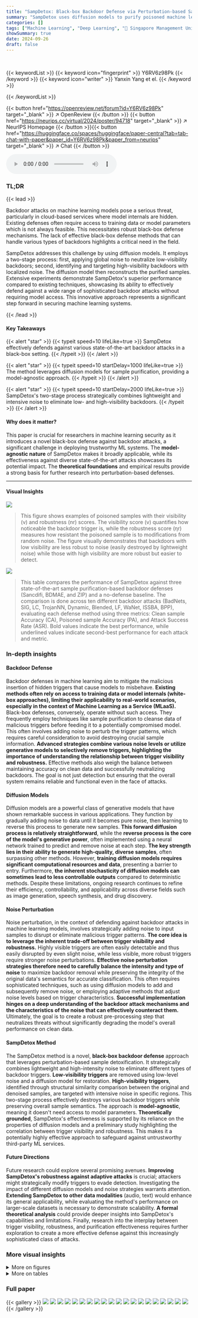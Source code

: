 ```yaml
---
title: "SampDetox: Black-box Backdoor Defense via Perturbation-based Sample Detoxification"
summary: "SampDetox uses diffusion models to purify poisoned machine learning samples by strategically adding noise to eliminate backdoors without compromising data integrity."
categories: []
tags: ["Machine Learning", "Deep Learning", "🏢 Singapore Management University",]
showSummary: true
date: 2024-09-26
draft: false
---
```


<br>

{{< keywordList >}}
{{< keyword icon="fingerprint" >}} Y6RV6z98Pk {{< /keyword >}}
{{< keyword icon="writer" >}} Yanxin Yang et el. {{< /keyword >}}
 
{{< /keywordList >}}

{{< button href="https://openreview.net/forum?id=Y6RV6z98Pk" target="_blank" >}}
↗ OpenReview
{{< /button >}}
{{< button href="https://neurips.cc/virtual/2024/poster/94718" target="_blank" >}}
↗ NeurIPS Homepage
{{< /button >}}{{< button href="https://huggingface.co/spaces/huggingface/paper-central?tab=tab-chat-with-paper&paper_id=Y6RV6z98Pk&paper_from=neurips" target="_blank" >}}
↗ Chat
{{< /button >}}



<audio controls>
    <source src="https://ai-paper-reviewer.com/Y6RV6z98Pk/podcast.wav" type="audio/wav">
    Your browser does not support the audio element.
</audio>


### TL;DR


{{< lead >}}

Backdoor attacks on machine learning models pose a serious threat, particularly in cloud-based services where model internals are hidden.  Existing defenses often require access to training data or model parameters which is not always feasible. This necessitates robust black-box defense mechanisms. The lack of effective black-box defense methods that can handle various types of backdoors highlights a critical need in the field.

SampDetox addresses this challenge by using diffusion models. It employs a two-stage process: first, applying global noise to neutralize low-visibility backdoors; second, identifying and targeting high-visibility backdoors with localized noise.  The diffusion model then reconstructs the purified samples.  Extensive experiments demonstrate SampDetox's superior performance compared to existing techniques, showcasing its ability to effectively defend against a wide range of sophisticated backdoor attacks without requiring model access. This innovative approach represents a significant step forward in securing machine learning systems.

{{< /lead >}}


#### Key Takeaways

{{< alert "star" >}}
{{< typeit speed=10 lifeLike=true >}} SampDetox effectively defends against various state-of-the-art backdoor attacks in a black-box setting. {{< /typeit >}}
{{< /alert >}}

{{< alert "star" >}}
{{< typeit speed=10 startDelay=1000 lifeLike=true >}} The method leverages diffusion models for sample purification, providing a model-agnostic approach. {{< /typeit >}}
{{< /alert >}}

{{< alert "star" >}}
{{< typeit speed=10 startDelay=2000 lifeLike=true >}} SampDetox's two-stage process strategically combines lightweight and intensive noise to eliminate low- and high-visibility backdoors. {{< /typeit >}}
{{< /alert >}}

#### Why does it matter?
This paper is crucial for researchers in machine learning security as it introduces a novel black-box defense against backdoor attacks, a significant challenge in deploying trustworthy ML systems.  The **model-agnostic nature** of SampDetox makes it broadly applicable, while its effectiveness against diverse state-of-the-art attacks showcases its potential impact.  The **theoretical foundations** and empirical results provide a strong basis for further research into perturbation-based defenses.

------
#### Visual Insights



![](https://ai-paper-reviewer.com/Y6RV6z98Pk/figures_3_1.jpg)

> This figure shows examples of poisoned samples with their visibility (v) and robustness (nr) scores.  The visibility score (v) quantifies how noticeable the backdoor trigger is, while the robustness score (ηr) measures how resistant the poisoned sample is to modifications from random noise. The figure visually demonstrates that backdoors with low visibility are less robust to noise (easily destroyed by lightweight noise) while those with high visibility are more robust but easier to detect.





![](https://ai-paper-reviewer.com/Y6RV6z98Pk/tables_7_1.jpg)

> This table compares the performance of SampDetox against three state-of-the-art sample purification-based backdoor defenses (Sancdifi, BDMAE, and ZIP) and a no-defense baseline.  The comparison is done across ten different backdoor attacks (BadNets, SIG, LC, TrojanNN, Dynamic, Blended, LF, WaNet, ISSBA, BPP), evaluating each defense method using three metrics: Clean sample Accuracy (CA), Poisoned sample Accuracy (PA), and Attack Success Rate (ASR). Bold values indicate the best performance, while underlined values indicate second-best performance for each attack and metric.





### In-depth insights


#### Backdoor Defense
Backdoor defenses in machine learning aim to mitigate the malicious insertion of hidden triggers that cause models to misbehave.  **Existing methods often rely on access to training data or model internals (white-box approaches), limiting their applicability to real-world scenarios, especially in the context of Machine Learning as a Service (MLaaS).**  Black-box defenses, conversely, operate without such access.  They frequently employ techniques like sample purification to cleanse data of malicious triggers before feeding it to a potentially compromised model.  This often involves adding noise to perturb the trigger patterns, which requires careful consideration to avoid destroying crucial sample information. **Advanced strategies combine various noise levels or utilize generative models to selectively remove triggers, highlighting the importance of understanding the relationship between trigger visibility and robustness.**  Effective methods also weigh the balance between maintaining accuracy on clean data and successfully neutralizing backdoors.  The goal is not just detection but ensuring that the overall system remains reliable and functional even in the face of attacks.

#### Diffusion Models
Diffusion models are a powerful class of generative models that have shown remarkable success in various applications.  They function by gradually adding noise to data until it becomes pure noise, then learning to reverse this process to generate new samples. **This forward diffusion process is relatively straightforward**, while the **reverse process is the core of the model's generative power**, often implemented using a neural network trained to predict and remove noise at each step.  **The key strength lies in their ability to generate high-quality, diverse samples**, often surpassing other methods. However, **training diffusion models requires significant computational resources and data**, presenting a barrier to entry.  Furthermore, **the inherent stochasticity of diffusion models can sometimes lead to less controllable outputs** compared to deterministic methods.  Despite these limitations, ongoing research continues to refine their efficiency, controllability, and applicability across diverse fields such as image generation, speech synthesis, and drug discovery.

#### Noise Perturbation
Noise perturbation, in the context of defending against backdoor attacks in machine learning models, involves strategically adding noise to input samples to disrupt or eliminate malicious trigger patterns.  **The core idea is to leverage the inherent trade-off between trigger visibility and robustness.**  Highly visible triggers are often easily detectable and thus easily disrupted by even slight noise, while less visible, more robust triggers require stronger noise perturbations.  **Effective noise perturbation strategies therefore need to carefully balance the intensity and type of noise** to maximize backdoor removal while preserving the integrity of the original data's semantics for accurate classification.  This often requires sophisticated techniques, such as using diffusion models to add and subsequently remove noise, or employing adaptive methods that adjust noise levels based on trigger characteristics.  **Successful implementation hinges on a deep understanding of the backdoor attack mechanisms and the characteristics of the noise that can effectively counteract them.** Ultimately, the goal is to create a robust pre-processing step that neutralizes threats without significantly degrading the model's overall performance on clean data.

#### SampDetox Method
The SampDetox method is a novel, **black-box backdoor defense** approach that leverages perturbation-based sample detoxification.  It strategically combines lightweight and high-intensity noise to eliminate different types of backdoor triggers.  **Low-visibility triggers** are removed using low-level noise and a diffusion model for restoration.  **High-visibility triggers**, identified through structural similarity comparison between the original and denoised samples, are targeted with intensive noise in specific regions. This two-stage process effectively destroys various backdoor triggers while preserving overall sample semantics. The approach is **model-agnostic**, meaning it doesn't need access to model parameters.  **Theoretically grounded**, SampDetox's effectiveness is supported by its reliance on the properties of diffusion models and a preliminary study highlighting the correlation between trigger visibility and robustness.  This makes it a potentially highly effective approach to safeguard against untrustworthy third-party ML services.

#### Future Directions
Future research could explore several promising avenues. **Improving SampDetox's robustness against adaptive attacks** is crucial; attackers might strategically modify triggers to evade detection.  Investigating the impact of different diffusion models and noise strategies warrants attention.  **Extending SampDetox to other data modalities** (audio, text) would enhance its general applicability, while evaluating the method's performance on larger-scale datasets is necessary to demonstrate scalability.  **A formal theoretical analysis** could provide deeper insights into SampDetox's capabilities and limitations. Finally, research into the interplay between trigger visibility, robustness, and purification effectiveness requires further exploration to create a more effective defense against this increasingly sophisticated class of attacks.


### More visual insights

<details>
<summary>More on figures
</summary>


![](https://ai-paper-reviewer.com/Y6RV6z98Pk/figures_4_1.jpg)

> The figure illustrates the SampDetox approach, a two-stage process for purifying poisoned samples. Stage 1 (Global Detoxification) involves adding noise globally to the poisoned samples to eliminate low-visibility backdoors and then using a diffusion model to restore the samples. Stage 2 (Local Detoxification) involves comparing the restored samples to the original clean samples to identify the locations of high-visibility backdoors.  Targeted noise is then applied to these areas, followed by denoising with the diffusion model. The output is a detoxified sample.


![](https://ai-paper-reviewer.com/Y6RV6z98Pk/figures_7_1.jpg)

> This figure shows the results of applying SampDetox to ten different backdoor attacks.  The top row displays a clean sample alongside its poisoned versions created by each of the ten attacks. The middle row visualizes the triggers identified by the SampDetox algorithm during its second stage (local detoxification).  The bottom row presents the corresponding detoxified samples produced by SampDetox after both stages of processing.


![](https://ai-paper-reviewer.com/Y6RV6z98Pk/figures_9_1.jpg)

> This figure shows the framework and workflow of the SampDetox approach.  It illustrates a two-stage process: Stage 1 (Global Detoxification) applies noise to the entire sample to remove low-visibility backdoors. Stage 2 (Local Detoxification) uses pixel-wise comparison with the original sample to identify high-visibility triggers and then selectively applies noise to those areas. Diffusion models are used in both stages to reconstruct clean samples after noise application.


![](https://ai-paper-reviewer.com/Y6RV6z98Pk/figures_22_1.jpg)

> This figure shows 30 examples of poisoned images from the CIFAR-10 dataset, each with its corresponding visibility score (v) and robustness score (nr). These scores are calculated using the metrics defined in Section 3.1 of the paper.  The visibility score (v) represents how easily the backdoor trigger is detectable in the image, while the robustness score (nr) indicates how resistant the poisoned sample is to noise or modifications. This figure visually demonstrates the correlation observed between trigger visibility and sample robustness, which is a key finding of the preliminary study presented in Section 3 of the paper.


</details>




<details>
<summary>More on tables
</summary>


![](https://ai-paper-reviewer.com/Y6RV6z98Pk/tables_8_1.jpg)
> This table compares the performance of SampDetox against three state-of-the-art sample purification-based backdoor defenses (Sancdifi, BDMAE, and ZIP) and without any defense.  The comparison is done across ten different backdoor attacks (BadNets, SIG, LC, TrojanNN, Dynamic, Blended, LF, WaNet, ISSBA, and BPP). For each attack, the table shows the Clean Accuracy (CA), Poisoned Accuracy (PA), and Attack Success Rate (ASR) for each defense method.  Bold and underlined values highlight the best and second-best performance for each metric and each attack.

![](https://ai-paper-reviewer.com/Y6RV6z98Pk/tables_8_2.jpg)
> This table compares the performance of SampDetox against three other state-of-the-art sample purification-based backdoor defense methods (Sancdifi, BDMAE, and ZIP) across ten different backdoor attacks.  The table shows the Clean Accuracy (CA), Poisoned Accuracy (PA), and Attack Success Rate (ASR) for each defense method under each attack.  Bold values indicate the best performance, while underlined values indicate the second-best performance for each metric under each attack.  This allows for a direct comparison of the effectiveness of SampDetox against existing methods across a variety of attack scenarios.

![](https://ai-paper-reviewer.com/Y6RV6z98Pk/tables_16_1.jpg)
> This table compares the performance of SampDetox against three state-of-the-art sample purification-based backdoor defenses: Sancdifi, BDMAE, and ZIP.  The comparison is done across ten different backdoor attacks, evaluating three key metrics for each: Clean sample Accuracy (CA), Poisoned sample Accuracy (PA), and Attack Success Rate (ASR).  Bold and underlined values highlight the best and second-best results for each metric and attack.

![](https://ai-paper-reviewer.com/Y6RV6z98Pk/tables_17_1.jpg)
> This table compares the performance of SampDetox against three state-of-the-art sample purification-based backdoor defenses (Sancdifi, BDMAE, and ZIP) and without any defense.  The comparison is performed across ten different backdoor attacks (BadNets, SIG, LC, TrojanNN, Dynamic, Blended, LF, WaNet, ISSBA, and BPP). For each attack and defense method, the table shows the Clean Accuracy (CA), Poisoned Accuracy (PA), and Attack Success Rate (ASR).  Bold and underlined values highlight the best and second-best performance for each metric within each attack type.

![](https://ai-paper-reviewer.com/Y6RV6z98Pk/tables_17_2.jpg)
> This table compares the performance of SampDetox against three state-of-the-art sample purification-based backdoor defenses (Sancdifi, BDMAE, and ZIP) and a no-defense baseline.  The comparison is made across ten different backdoor attacks (BadNets, SIG, LC, TrojanNN, Dynamic, Blended, LF, WaNet, ISSBA, and BPP). For each attack and defense method, the Clean Accuracy (CA), Poisoned Accuracy (PA), and Attack Success Rate (ASR) are reported. Bold values indicate the best performance for a given metric, and underlined values show the second-best performance.

![](https://ai-paper-reviewer.com/Y6RV6z98Pk/tables_17_3.jpg)
> This table compares the performance of SampDetox against three state-of-the-art sample purification-based backdoor defenses (Sancdifi, BDMAE, and ZIP) and a no-defense baseline.  The results are shown for ten different backdoor attacks (BadNets, SIG, LC, TrojanNN, Dynamic, Blended, LF, WaNet, ISSBA, BPP) across three metrics: Clean Accuracy (CA), Poisoned Accuracy (PA), and Attack Success Rate (ASR).  Bold and underlined values indicate the best and second-best performance for each metric and attack, respectively. The table highlights SampDetox's superior performance, particularly in achieving high Clean Accuracy while maintaining high Poisoned Accuracy and significantly lowering the Attack Success Rate.

![](https://ai-paper-reviewer.com/Y6RV6z98Pk/tables_18_1.jpg)
> This table compares the performance of SampDetox against three state-of-the-art sample purification-based backdoor defenses (Sancdifi, BDMAE, and ZIP) and a no-defense baseline.  The comparison is done across ten different backdoor attacks, evaluating each method's Clean Accuracy (CA), Poisoned sample Accuracy (PA), and Attack Success Rate (ASR).  Bold and underlined values indicate the best and second-best performance for each metric, respectively, across the ten attacks.

![](https://ai-paper-reviewer.com/Y6RV6z98Pk/tables_18_2.jpg)
> This table compares the performance of SampDetox against three state-of-the-art sample purification-based backdoor defenses (Sancdifi, BDMAE, and ZIP) and a no-defense baseline.  The comparison is performed across ten different backdoor attacks (BadNets, SIG, LC, TrojanNN, Dynamic, Blended, LF, WaNet, ISSBA, and BPP), each evaluated using Clean Accuracy (CA), Poisoned sample Accuracy (PA), and Attack Success Rate (ASR). Bold values indicate the best performance for each metric across all defense methods, while underlined values indicate the second-best. The table allows for a comprehensive comparison of the effectiveness of different defense strategies.

![](https://ai-paper-reviewer.com/Y6RV6z98Pk/tables_19_1.jpg)
> This table presents the results of the SampDetox approach tested with four different diffusion models on a subset of the MS-Celeb-1M dataset.  The models tested include one trained on a subset of MS-Celeb-1M, one trained on a different subset of the same dataset, one trained on ImageNet, and a fourth model that is fine-tuned from the ImageNet model using a subset of MS-Celeb-1M.  The performance metrics (CA, PA, ASR) are shown for two attack types: BadNets (visible) and WaNet (invisible), demonstrating how SampDetox performs with diffusion models trained on different distributions.

![](https://ai-paper-reviewer.com/Y6RV6z98Pk/tables_19_2.jpg)
> This table compares the performance of SampDetox against three state-of-the-art sample purification-based backdoor defenses (Sancdifi, BDMAE, and ZIP) and without any defense for ten different backdoor attacks.  The table shows Clean sample Accuracy (CA), Poisoned sample Accuracy (PA), and Attack Success Rate (ASR) for each method and attack.  Bold and underlined values indicate the best and second-best results, respectively, offering a clear performance comparison across various defense strategies and attack types.

![](https://ai-paper-reviewer.com/Y6RV6z98Pk/tables_19_3.jpg)
> This table compares the performance of SampDetox against three state-of-the-art sample purification-based backdoor defenses: Sancdifi, BDMAE, and ZIP.  For each of ten different backdoor attacks (including BadNets, SIG, LC, TrojanNN, Dynamic, Blended, LF, WaNet, ISSBA, and BPP), the table shows the Clean Accuracy (CA), Poisoned Accuracy (PA), and Attack Success Rate (ASR) for each defense method, including the proposed SampDetox.  Bold values indicate the best performance for each metric, while underlined values indicate the second-best.  This allows for a direct comparison of the effectiveness of the different methods in mitigating backdoor attacks.

![](https://ai-paper-reviewer.com/Y6RV6z98Pk/tables_20_1.jpg)
> This table compares the performance of SampDetox against three state-of-the-art sample purification-based backdoor defenses (Sancdifi, BDMAE, and ZIP) and without any defense.  The comparison is made across ten different backdoor attacks (BadNets, SIG, LC, TrojanNN, Dynamic, Blended, LF, WaNet, ISSBA, and BPP), evaluating the Clean sample Accuracy (CA), Poisoned sample Accuracy (PA), and Attack Success Rate (ASR) for each method and attack.  Bold and underlined values indicate the best and second-best results, respectively, highlighting SampDetox's superior performance in many cases.

![](https://ai-paper-reviewer.com/Y6RV6z98Pk/tables_21_1.jpg)
> This table compares the performance of SampDetox against three state-of-the-art sample purification-based backdoor defenses (Sancdifi, BDMAE, and ZIP) across ten different backdoor attacks.  For each attack and defense method, it shows the clean sample accuracy (CA), poisoned sample accuracy (PA), and attack success rate (ASR).  Bold values represent the best performance for each metric, while underlined values indicate the second-best performance. The table highlights SampDetox's superior performance in terms of CA, frequently achieving the best or second-best PA and ASR across various attacks.

![](https://ai-paper-reviewer.com/Y6RV6z98Pk/tables_21_2.jpg)
> This table presents the performance comparison of SampDetox against three semantic backdoor attacks (Refool, DSFT, and CBA) across three datasets (CIFAR-10, GTSRB, and Tiny-ImageNet).  The metrics used for comparison are Clean Accuracy (CA), Poisoned Accuracy (PA), and Attack Success Rate (ASR).  The results show how well SampDetox defends against these types of attacks which focus on manipulating the semantics of the data rather than directly embedding explicit triggers.

</details>




### Full paper

{{< gallery >}}
<img src="https://ai-paper-reviewer.com/Y6RV6z98Pk/1.png" class="grid-w50 md:grid-w33 xl:grid-w25" />
<img src="https://ai-paper-reviewer.com/Y6RV6z98Pk/2.png" class="grid-w50 md:grid-w33 xl:grid-w25" />
<img src="https://ai-paper-reviewer.com/Y6RV6z98Pk/3.png" class="grid-w50 md:grid-w33 xl:grid-w25" />
<img src="https://ai-paper-reviewer.com/Y6RV6z98Pk/4.png" class="grid-w50 md:grid-w33 xl:grid-w25" />
<img src="https://ai-paper-reviewer.com/Y6RV6z98Pk/5.png" class="grid-w50 md:grid-w33 xl:grid-w25" />
<img src="https://ai-paper-reviewer.com/Y6RV6z98Pk/6.png" class="grid-w50 md:grid-w33 xl:grid-w25" />
<img src="https://ai-paper-reviewer.com/Y6RV6z98Pk/7.png" class="grid-w50 md:grid-w33 xl:grid-w25" />
<img src="https://ai-paper-reviewer.com/Y6RV6z98Pk/8.png" class="grid-w50 md:grid-w33 xl:grid-w25" />
<img src="https://ai-paper-reviewer.com/Y6RV6z98Pk/9.png" class="grid-w50 md:grid-w33 xl:grid-w25" />
<img src="https://ai-paper-reviewer.com/Y6RV6z98Pk/10.png" class="grid-w50 md:grid-w33 xl:grid-w25" />
<img src="https://ai-paper-reviewer.com/Y6RV6z98Pk/11.png" class="grid-w50 md:grid-w33 xl:grid-w25" />
<img src="https://ai-paper-reviewer.com/Y6RV6z98Pk/12.png" class="grid-w50 md:grid-w33 xl:grid-w25" />
<img src="https://ai-paper-reviewer.com/Y6RV6z98Pk/13.png" class="grid-w50 md:grid-w33 xl:grid-w25" />
<img src="https://ai-paper-reviewer.com/Y6RV6z98Pk/14.png" class="grid-w50 md:grid-w33 xl:grid-w25" />
<img src="https://ai-paper-reviewer.com/Y6RV6z98Pk/15.png" class="grid-w50 md:grid-w33 xl:grid-w25" />
<img src="https://ai-paper-reviewer.com/Y6RV6z98Pk/16.png" class="grid-w50 md:grid-w33 xl:grid-w25" />
<img src="https://ai-paper-reviewer.com/Y6RV6z98Pk/17.png" class="grid-w50 md:grid-w33 xl:grid-w25" />
<img src="https://ai-paper-reviewer.com/Y6RV6z98Pk/18.png" class="grid-w50 md:grid-w33 xl:grid-w25" />
<img src="https://ai-paper-reviewer.com/Y6RV6z98Pk/19.png" class="grid-w50 md:grid-w33 xl:grid-w25" />
<img src="https://ai-paper-reviewer.com/Y6RV6z98Pk/20.png" class="grid-w50 md:grid-w33 xl:grid-w25" />
{{< /gallery >}}